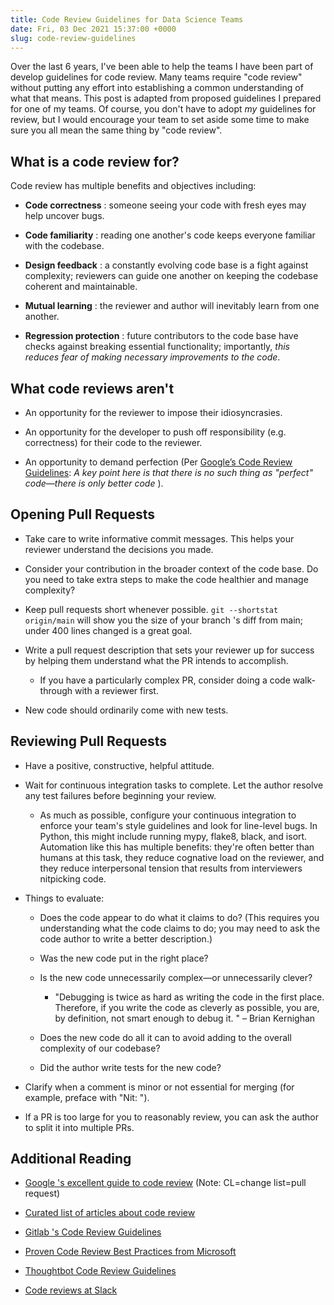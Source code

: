 ```yaml
---
title: Code Review Guidelines for Data Science Teams
date: Fri, 03 Dec 2021 15:37:00 +0000
slug: code-review-guidelines
---
```

Over the last 6 years, I've been able to help the teams I have been part of
develop guidelines for code review. Many teams require "code review" without
putting any effort into establishing a common understanding of what that
means. This post is adapted from proposed guidelines I prepared for one of my
teams. Of course, you don't have to adopt _my_ guidelines for review, but I
would encourage your team to set aside some time to make sure you all mean the
same thing by "code review".

## What is a code review for?

Code review has multiple benefits and objectives including:

  * **Code correctness** : someone seeing your code with fresh eyes may help uncover bugs.

  * **Code familiarity** : reading one another's code keeps everyone familiar with the codebase.

  * **Design feedback** : a constantly evolving code base is a fight against complexity; reviewers can guide one another on keeping the codebase coherent and maintainable.

  * **Mutual learning** : the reviewer and author will inevitably learn from one another.

  * **Regression protection** : future contributors to the code base have checks against breaking essential functionality; importantly, _this reduces fear of making necessary improvements to the code_.

## What code reviews aren't

  * An opportunity for the reviewer to impose their idiosyncrasies.

  * An opportunity for the developer to push off responsibility (e.g. correctness) for their code to the reviewer.

  * An opportunity to demand perfection (Per [Google’s Code Review Guidelines](https://google.github.io/eng-practices/review/reviewer/standard.html): _A key point here is that there is no such thing as "perfect" code—there is only better code_ ).

## Opening Pull Requests

  * Take care to write informative commit messages. This helps your reviewer understand the decisions you made.

  * Consider your contribution in the broader context of the code base. Do you need to take extra steps to make the code healthier and manage complexity?

  * Keep pull requests short whenever possible. `git --shortstat origin/main` will show you the size of your branch 's diff from main; under 400 lines changed is a great goal.

  * Write a pull request description that sets your reviewer up for success by helping them understand what the PR intends to accomplish.

    * If you have a particularly complex PR, consider doing a code walk-through with a reviewer first.
  * New code should ordinarily come with new tests.

## Reviewing Pull Requests

  * Have a positive, constructive, helpful attitude.

  * Wait for continuous integration tasks to complete. Let the author resolve any test failures before beginning your review.

    * As much as possible, configure your continuous integration to enforce your team's style guidelines and look for line-level bugs. In Python, this might include running mypy, flake8, black, and isort. Automation like this has multiple benefits: they're often better than humans at this task, they reduce cognative load on the reviewer, and they reduce interpersonal tension that results from interviewers nitpicking code.
  * Things to evaluate:

    * Does the code appear to do what it claims to do? (This requires you understanding what the code claims to do; you may need to ask the code author to write a better description.)

    * Was the new code put in the right place?

    * Is the new code unnecessarily complex—or unnecessarily clever?

      * "Debugging is twice as hard as writing the code in the first place. Therefore, if you write the code as cleverly as possible, you are, by definition, not smart enough to debug it. " – Brian Kernighan
    * Does the new code do all it can to avoid adding to the overall complexity of our codebase?

    * Did the author write tests for the new code?

  * Clarify when a comment is minor or not essential for merging (for example, preface with "Nit: ").

  * If a PR is too large for you to reasonably review, you can ask the author to split it into multiple PRs.

## Additional Reading

  * [Google 's excellent guide to code review](https://google.github.io/eng-practices/review/reviewer/standard.html) (Note: CL=change list=pull request)

  * [Curated list of articles about code review](https://github.com/joho/awesome-code-review/blob/master/readme.md)

  * [Gitlab 's Code Review Guidelines](https://docs.gitlab.com/ee/development/code_review.html)

  * [Proven Code Review Best Practices from Microsoft](https://www.michaelagreiler.com/code-review-best-practices/)

  * [Thoughtbot Code Review Guidelines](https://github.com/thoughtbot/guides/tree/master/code-review)

  * [Code reviews at Slack](https://slack.engineering/how-about-code-reviews/)
